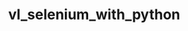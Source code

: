 # vl_selenium_with_python

<!-- 

If you want to run just a test method, you should type:
    python -m unittest tests.practice_POM_v1 

If you want to run all tests, you should type:
    python -m unittest 

If you want to run just a class, you should type:
    python -m unittest tests.test_sign_in_page.TestSignInPage

 -->